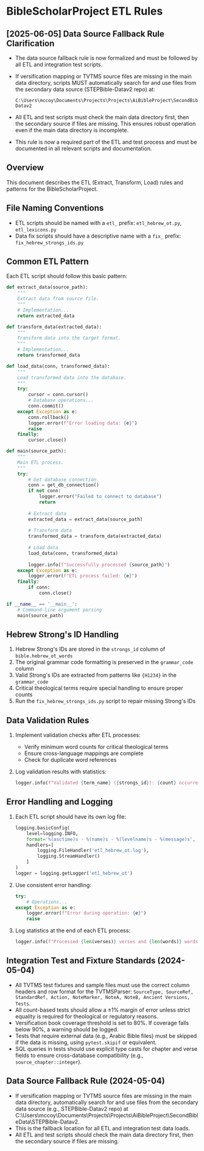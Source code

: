 # BibleScholarProject ETL Rules

## [2025-06-05] Data Source Fallback Rule Clarification
- The data source fallback rule is now formalized and must be followed by all ETL and integration test scripts.
- If versification mapping or TVTMS source files are missing in the main data directory, scripts MUST automatically search for and use files from the secondary data source (STEPBible-Datav2 repo) at:
  
      C:\Users\mccoy\Documents\Projects\Projects\AiBibleProject\SecondBibleData\STEPBible-Datav2

- All ETL and test scripts must check the main data directory first, then the secondary source if files are missing. This ensures robust operation even if the main data directory is incomplete.
- This rule is now a required part of the ETL and test process and must be documented in all relevant scripts and documentation.

## Overview

This document describes the ETL (Extract, Transform, Load) rules and patterns for the BibleScholarProject.

## File Naming Conventions

- ETL scripts should be named with a `etl_` prefix: `etl_hebrew_ot.py`, `etl_lexicons.py`
- Data fix scripts should have a descriptive name with a `fix_` prefix: `fix_hebrew_strongs_ids.py`

## Common ETL Pattern

Each ETL script should follow this basic pattern:

```python
def extract_data(source_path):
    """
    Extract data from source file.
    """
    # Implementation...
    return extracted_data

def transform_data(extracted_data):
    """
    Transform data into the target format.
    """
    # Implementation...
    return transformed_data

def load_data(conn, transformed_data):
    """
    Load transformed data into the database.
    """
    try:
        cursor = conn.cursor()
        # Database operations...
        conn.commit()
    except Exception as e:
        conn.rollback()
        logger.error(f"Error loading data: {e}")
        raise
    finally:
        cursor.close()

def main(source_path):
    """
    Main ETL process.
    """
    try:
        # Get database connection
        conn = get_db_connection()
        if not conn:
            logger.error("Failed to connect to database")
            return
        
        # Extract data
        extracted_data = extract_data(source_path)
        
        # Transform data
        transformed_data = transform_data(extracted_data)
        
        # Load data
        load_data(conn, transformed_data)
        
        logger.info(f"Successfully processed {source_path}")
    except Exception as e:
        logger.error(f"ETL process failed: {e}")
    finally:
        if conn:
            conn.close()

if __name__ == '__main__':
    # Command-line argument parsing
    main(source_path)
```

## Hebrew Strong's ID Handling

1. Hebrew Strong's IDs are stored in the `strongs_id` column of `bible.hebrew_ot_words`
2. The original grammar code formatting is preserved in the `grammar_code` column
3. Valid Strong's IDs are extracted from patterns like `{H1234}` in the `grammar_code`
4. Critical theological terms require special handling to ensure proper counts
5. Run the `fix_hebrew_strongs_ids.py` script to repair missing Strong's IDs

## Data Validation Rules

1. Implement validation checks after ETL processes:
   - Verify minimum word counts for critical theological terms
   - Ensure cross-language mappings are complete
   - Check for duplicate word references

2. Log validation results with statistics:
   ```python
   logger.info(f"Validated {term_name} ({strongs_id}): {count} occurrences")
   ```

## Error Handling and Logging

1. Each ETL script should have its own log file:
   ```python
   logging.basicConfig(
       level=logging.INFO,
       format='%(asctime)s - %(name)s - %(levelname)s - %(message)s',
       handlers=[
           logging.FileHandler('etl_hebrew_ot.log'),
           logging.StreamHandler()
       ]
   )
   logger = logging.getLogger('etl_hebrew_ot')
   ```

2. Use consistent error handling:
   ```python
   try:
       # Operations...
   except Exception as e:
       logger.error(f"Error during operation: {e}")
       raise
   ```

3. Log statistics at the end of each ETL process:
   ```python
   logger.info(f"Processed {len(verses)} verses and {len(words)} words")
   ```

## Integration Test and Fixture Standards (2024-05-04)

- All TVTMS test fixtures and sample files must use the correct column headers and row format for the TVTMSParser: `SourceType, SourceRef, StandardRef, Action, NoteMarker, NoteA, NoteB, Ancient Versions, Tests`.
- All count-based tests should allow a ±1% margin of error unless strict equality is required for theological or regulatory reasons.
- Versification book coverage threshold is set to 80%. If coverage falls below 90%, a warning should be logged.
- Tests that require external data (e.g., Arabic Bible files) must be skipped if the data is missing, using `pytest.skipif` or equivalent.
- SQL queries in tests should use explicit type casts for chapter and verse fields to ensure cross-database compatibility (e.g., `source_chapter::integer`).

## Data Source Fallback Rule (2024-05-04)

- If versification mapping or TVTMS source files are missing in the main data directory, automatically search for and use files from the secondary data source (e.g., STEPBible-Datav2 repo) at C:\Users\mccoy\Documents\Projects\Projects\AiBibleProject\SecondBibleData\STEPBible-Datav2.
- This is the fallback location for all ETL and integration test data loads.
- All ETL and test scripts should check the main data directory first, then the secondary source if files are missing. 